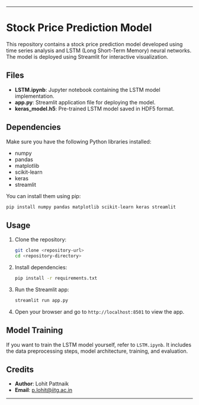 
---

# Stock Price Prediction Model

This repository contains a stock price prediction model developed using time series analysis and LSTM (Long Short-Term Memory) neural networks. The model is deployed using Streamlit for interactive visualization.

## Files

- **LSTM.ipynb**: Jupyter notebook containing the LSTM model implementation.
- **app.py**: Streamlit application file for deploying the model.
- **keras_model.h5**: Pre-trained LSTM model saved in HDF5 format.

## Dependencies

Make sure you have the following Python libraries installed:

- numpy
- pandas
- matplotlib
- scikit-learn
- keras
- streamlit

You can install them using pip:

```bash
pip install numpy pandas matplotlib scikit-learn keras streamlit
```

## Usage

1. Clone the repository:

   ```bash
   git clone <repository-url>
   cd <repository-directory>
   ```

2. Install dependencies:

   ```bash
   pip install -r requirements.txt
   ```

3. Run the Streamlit app:

   ```bash
   streamlit run app.py
   ```

4. Open your browser and go to `http://localhost:8501` to view the app.

## Model Training

If you want to train the LSTM model yourself, refer to `LSTM.ipynb`. It includes the data preprocessing steps, model architecture, training, and evaluation.

## Credits

- **Author**: Lohit Pattnaik
- **Email**: p.lohit@iitg.ac.in

---
